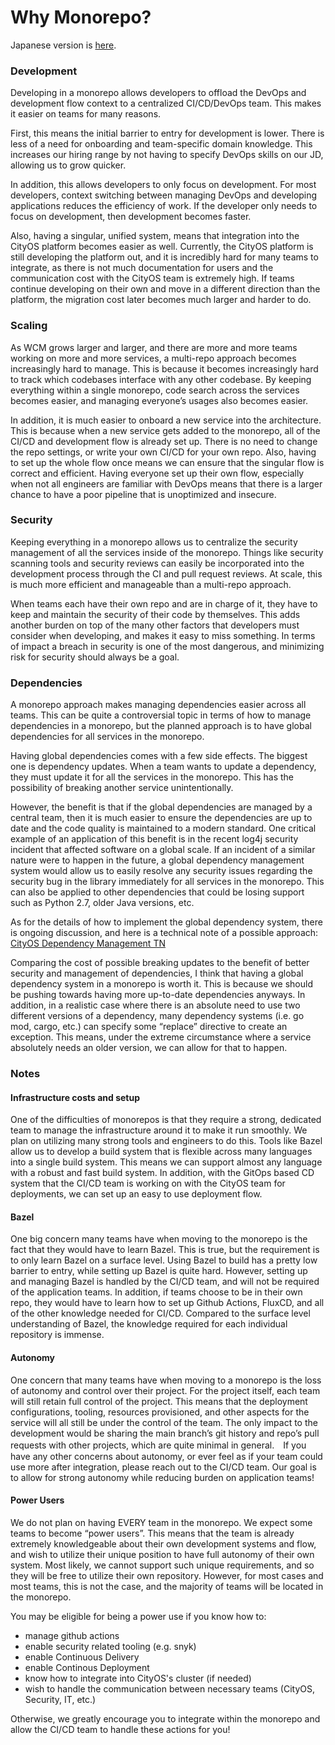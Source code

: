 # Why Monorepo?

Japanese version is [here](./why-monorepo-ja.md).

### Development

Developing in a monorepo allows developers to offload the DevOps and development flow context to a centralized 
CI/CD/DevOps team. This makes it easier on teams for many reasons.

First, this means the initial barrier to entry for development is lower. There is less of a need for onboarding 
and team-specific domain knowledge. This increases our hiring range by not having to specify DevOps skills on our 
JD, allowing us to grow quicker.

In addition, this allows developers to only focus on development. For most developers, context switching between 
managing DevOps and developing applications reduces the efficiency of work. If the developer only needs to focus 
on development, then development becomes faster.

Also, having a singular, unified system, means that integration into the CityOS platform becomes easier as well. 
Currently, the CityOS platform is still developing the platform out, and it is incredibly hard for many teams to 
integrate, as there is not much documentation for users and the communication cost with the CityOS team is extremely 
high. If teams continue developing on their own and move in a different direction than the platform, the migration 
cost later becomes much larger and harder to do. 

### Scaling

As WCM grows larger and larger, and there are more and more teams working on more and more services, a multi-repo 
approach becomes increasingly hard to manage. This is because it becomes increasingly hard to track which codebases
interface with any other codebase. By keeping everything within a single monorepo, code search across the services 
becomes easier, and managing everyone’s usages also becomes easier.

In addition, it is much easier to onboard a new service into the architecture. This is because when a new service 
gets added to the monorepo, all of the CI/CD and development flow is already set up. There is no need to change the 
repo settings, or write your own CI/CD for your own repo. Also, having to set up the whole flow once means we can 
ensure that the singular flow is correct and efficient. Having everyone set up their own flow, especially when not 
all engineers are familiar with DevOps means that there is a larger chance to have a poor pipeline that is 
unoptimized and insecure. 

### Security

Keeping everything in a monorepo allows us to centralize the security management of all the services inside of the 
monorepo. Things like security scanning tools and security reviews can easily be incorporated into the development 
process through the CI and pull request reviews. At scale, this is much more efficient and manageable than a 
multi-repo approach.

When teams each have their own repo and are in charge of it, they have to keep and maintain the security of their 
code by themselves. This adds another burden on top of the many other factors that developers must consider when 
developing, and makes it easy to miss something. In terms of impact a breach in security is one of the most 
dangerous, and minimizing risk for security should always be a goal. 

### Dependencies

A monorepo approach makes managing dependencies easier across all teams. This can be quite a controversial topic 
in terms of how to manage dependencies in a monorepo, but the planned approach is to have global dependencies for 
all services in the monorepo.

Having global dependencies comes with a few side effects. The biggest one is dependency updates. When a team wants 
to update a dependency, they must update it for all the services in the monorepo. This has the possibility of 
breaking another service unintentionally.

However, the benefit is that if the global dependencies are managed by a central team, then it is much easier to 
ensure the dependencies are up to date and the code quality is maintained to a modern standard. One critical 
example of an application of this benefit is in the recent log4j security incident that affected software on a 
global scale. If an incident of a similar nature were to happen in the future, a global dependency management 
system would allow us to easily resolve any security issues regarding the security bug in the library immediately 
for all services in the monorepo. This can also be applied to other dependencies that could be losing support such 
as Python 2.7, older Java versions, etc.

As for the details of how to implement the global dependency system, there is ongoing discussion, 
and here is a technical note of a possible approach: [CityOS Dependency Management TN](https://docs.google.com/document/d/12HItRSxW7p7ckgsgMVqvPW7MEZHy_Pz0fott05RECHE/edit)

Comparing the cost of possible breaking updates to the benefit of better security and management of dependencies, 
I think that having a global dependency system in a monorepo is worth it. This is because we should be pushing 
towards having more up-to-date dependencies anyways. In addition, in a realistic case where there is an absolute 
need to use two different versions of a dependency, many dependency systems (i.e. go mod, cargo, etc.) can specify 
some “replace” directive to create an exception. This means, under the extreme circumstance where a service 
absolutely needs an older version, we can allow for that to happen. 

### Notes

#### Infrastructure costs and setup

One of the difficulties of monorepos is that they require a strong, dedicated team to manage the infrastructure 
around it to make it run smoothly. We plan on utilizing many strong tools and engineers to do this. Tools like 
Bazel allow us to develop a build system that is flexible across many languages into a single build system. This 
means we can support almost any language with a robust and fast build system. In addition, with the GitOps based 
CD system that the CI/CD team is working on with the CityOS team for deployments, we can set up an easy to use 
deployment flow.

#### Bazel

One big concern many teams have when moving to the monorepo is the fact that they would have to learn Bazel. This 
is true, but the requirement is to only learn Bazel on a surface level. Using Bazel to build has a pretty low 
barrier to entry, while setting up Bazel is quite hard. However, setting up and managing Bazel is handled by the CI/CD team, 
and will not be required of the application teams. In addition, if teams choose to be in their own repo, they would 
have to learn how to set up Github Actions, FluxCD, and all of the other knowledge needed for CI/CD. Compared to 
the surface level understanding of Bazel, the knowledge required for each individual repository is immense.

#### Autonomy

One concern that many teams have when moving to a monorepo is the loss of autonomy and control over their project.
For the project itself, each team will still retain full control of the project. This means that the deployment 
configurations, tooling, resources provisioned, and other aspects for the service will all still be under the 
control of the team. The only impact to the development would be sharing the main branch’s git history and repo’s 
pull requests with other projects, which are quite minimal in general.　If you have any other concerns about autonomy,
or ever feel as if your team could use more after integration, please reach out to the CI/CD team. Our goal is to 
allow for strong autonomy while reducing burden on application teams!

#### Power Users

We do not plan on having EVERY team in the monorepo. We expect some teams to become “power users”. This means that 
the team is already extremely knowledgeable about their own development systems and flow, and wish to utilize 
their unique position to have full autonomy of their own system. Most likely, we cannot support such unique 
requirements, and so they will be free to utilize their own repository. However, for most cases and most teams, 
this is not the case, and the majority of teams will be located in the monorepo. 

You may be eligible for being a power use if you know how to:
* manage github actions
* enable security related tooling (e.g. snyk)
* enable Continuous Delivery
* enable Continous Deployment
* know how to integrate into CityOS's cluster (if needed)
* wish to handle the communication between necessary teams (CityOS, Security, IT, etc.)

Otherwise, we greatly encourage you to integrate within the monorepo and allow the CI/CD team to handle these
actions for you!
